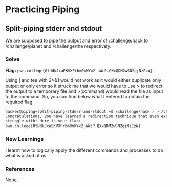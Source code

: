 # Practicing Piping

## Split-piping stderr and stdout
We are supposed to pipe the output and error of /challenge/hack to /challenge/planet and /challenge/the respectively. 

### Solve
**Flag:** `pwn.college{0tUdkJxaEKVXFrbm0mWYx2_aWcP.QXxQDM2wSN2gjNzEzW}`

Using | and tee with 2>&1 would not work as it would either duplicate only output or only error so it struck me that we would have to use > to redirect the output to a temporary file and >(command) would read the file as input to the command. So, you can find below what I entered to obtain the required flag. 
```bash
hacker@piping~split-piping-stderr-and-stdout:~$ /challenge/hack > >(/challenge/planet) 2> >(/challenge/the)
Congratulations, you have learned a redirection technique that even experts 
struggle with! Here is your flag:
pwn.college{0tUdkJxaEKVXFrbm0mWYx2_aWcP.QXxQDM2wSN2gjNzEzW}

```

### New Learnings
I learnt how to logically apply the different commands and processes to do what is asked of us. 

### References 
None. 

